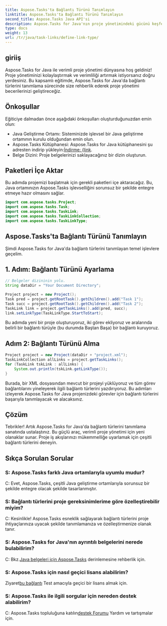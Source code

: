 ```yaml
---
title: Aspose.Tasks'ta Bağlantı Türünü Tanımlayın
linktitle: Aspose.Tasks'ta Bağlantı Türünü Tanımlayın
second_title: Aspose.Tasks Java API'si
description: Aspose.Tasks for Java'nın proje yönetimindeki gücünü keşfedin. Adım adım eğitimimizle bağlantı türlerini zahmetsizce tanımlayın ve özelleştirin.
type: docs
weight: 13
url: /tr/java/task-links/define-link-type/
---
```

## giriiş
Aspose.Tasks for Java ile verimli proje yönetimi dünyasına hoş geldiniz! Proje yönetiminizi kolaylaştırmak ve verimliliği artırmak istiyorsanız doğru yerdesiniz. Bu kapsamlı eğitimde, Aspose.Tasks for Java'da bağlantı türlerini tanımlama sürecinde size rehberlik ederek proje yönetimi becerilerinizi geliştireceğiz.
## Önkoşullar
Eğiticiye dalmadan önce aşağıdaki önkoşulları oluşturduğunuzdan emin olun:
- Java Geliştirme Ortamı: Sisteminizde işlevsel bir Java geliştirme ortamının kurulu olduğundan emin olun.
-  Aspose.Tasks Kütüphanesi: Aspose.Tasks for Java kütüphanesini şu adresten indirip yükleyin:[İndirme: {link](https://releases.aspose.com/tasks/java/).
- Belge Dizini: Proje belgelerinizi saklayacağınız bir dizin oluşturun.
## Paketleri İçe Aktar
Bu adımda projemizi başlatmak için gerekli paketleri içe aktaracağız. Bu, Java ortamınızın Aspose.Tasks işlevselliğini sorunsuz bir şekilde entegre etmeye hazır olmasını sağlar.
```java
import com.aspose.tasks.Project;
import com.aspose.tasks.Task;
import com.aspose.tasks.TaskLink;
import com.aspose.tasks.TaskLinkCollection;
import com.aspose.tasks.TaskLinkType;
```
## Aspose.Tasks'ta Bağlantı Türünü Tanımlayın
Şimdi Aspose.Tasks for Java'da bağlantı türlerini tanımlayan temel işlevlere geçelim.
## 1. Adım: Bağlantı Türünü Ayarlama
```java
// Belgeler dizininin yolu.
String dataDir = "Your Document Directory";

Project project = new Project();
Task pred = project.getRootTask().getChildren().add("Task 1");
Task succ = project.getRootTask().getChildren().add("Task 2");
TaskLink link = project.getTaskLinks().add(pred, succ);
link.setLinkType(TaskLinkType.StartToStart);
```
Bu adımda yeni bir proje oluşturuyoruz, iki görev ekliyoruz ve aralarında belirli bir bağlantı türüyle (bu durumda Baştan Başa) bir bağlantı kuruyoruz.
## Adım 2: Bağlantı Türünü Alma
```java
Project project = new Project(dataDir + "project.xml");
TaskLinkCollection allLinks = project.getTaskLinks();
for (TaskLink tskLink : allLinks) {
    System.out.println(tskLink.getLinkType());
}
```
Burada, bir XML dosyasından mevcut bir projeyi yüklüyoruz ve tüm görev bağlantılarını yineleyerek ilgili bağlantı türlerini yazdırıyoruz.
Bu adımları izleyerek Aspose.Tasks for Java projenizdeki görevler için bağlantı türlerini başarıyla tanımlayacak ve alacaksınız.
## Çözüm
Tebrikler! Artık Aspose.Tasks for Java'da bağlantı türlerini tanımlama sanatında ustalaştınız. Bu güçlü araç, verimli proje yönetimi için yeni olanaklar sunar. Proje iş akışlarınızı mükemmelliğe uyarlamak için çeşitli bağlantı türlerini deneyin.
## Sıkça Sorulan Sorular
### S: Aspose.Tasks farklı Java ortamlarıyla uyumlu mudur?
C: Evet, Aspose.Tasks, çeşitli Java geliştirme ortamlarıyla sorunsuz bir şekilde entegre olacak şekilde tasarlanmıştır.
### S: Bağlantı türlerini proje gereksinimlerime göre özelleştirebilir miyim?
C: Kesinlikle! Aspose.Tasks esneklik sağlayarak bağlantı türlerini proje ihtiyaçlarınıza uyacak şekilde tanımlamanıza ve özelleştirmenize olanak tanır.
### S: Aspose.Tasks for Java'nın ayrıntılı belgelerini nerede bulabilirim?
 C: Bkz.[Java belgeleri için Aspose.Tasks](https://reference.aspose.com/tasks/java/) derinlemesine rehberlik için.
### S: Aspose.Tasks için nasıl geçici lisans alabilirim?
 Ziyaret[bu bağlantı](https://purchase.aspose.com/temporary-license/) Test amacıyla geçici bir lisans almak için.
### S: Aspose.Tasks ile ilgili sorgular için nereden destek alabilirim?
 C: Aspose.Tasks topluluğuna katılın[destek Forumu](https://forum.aspose.com/c/tasks/15) Yardım ve tartışmalar için.